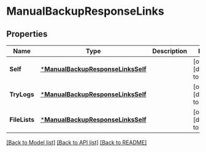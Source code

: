 # ManualBackupResponseLinks

## Properties
Name | Type | Description | Notes
------------ | ------------- | ------------- | -------------
**Self** | [***ManualBackupResponseLinksSelf**](manualBackupResponse_links_self.md) |  | [optional] [default to null]
**TryLogs** | [***ManualBackupResponseLinksSelf**](manualBackupResponse_links_self.md) |  | [optional] [default to null]
**FileLists** | [***ManualBackupResponseLinksSelf**](manualBackupResponse_links_self.md) |  | [optional] [default to null]

[[Back to Model list]](../README.md#documentation-for-models) [[Back to API list]](../README.md#documentation-for-api-endpoints) [[Back to README]](../README.md)

